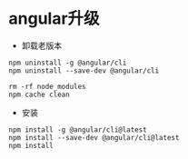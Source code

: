# angular升级

* 卸载老版本
```
npm uninstall -g @angular/cli
npm uninstall --save-dev @angular/cli
```

```
rm -rf node_modules
npm cache clean
```

* 安装
```
npm install -g @angular/cli@latest
npm install --save-dev @angular/cli@latest
npm install
